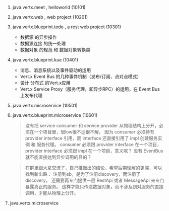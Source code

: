 1. java.vertx.meet , helloworld (10101)
2. java.vertx.web ,  web project (10201)
3. java.vertx.blueprint.todo , a rest web project (10301)
    - 数据源 的异步操作
    - 数据源连接 的统一处理
    - 数据对象 的规范 和 数据对象转换类
4. java.vertx.blueprint.kue (10401)
    - 消息、消息系统以及事件驱动的运用
    - Vert.x Event Bus 的几种事件机制（发布/订阅、点对点模式）
    - 设计 分布式 的Vert.x应用
    - Vert.x Service Proxy（服务代理，即异步RPC）的运用，在 Event Bus 上发布代理
5. java.vertx.microservice (10501)
6. java.vertx.blueprint.microservice (10601)    
    > 没有把 service consumer 和 service provider 从物理结构上分开，必须在一个项目里，很low很不适很不解。
    因为 consumer 必须持有 provider interface 引用，而 interface 还直接引用了 impl 创建服务实例 和 服务代理。
    consumer 必须跟 provider interface 在一个项目， provider interface 必须跟 impl 在一个项目，意义呢？
    没有 EventBus 就不能直接达到异步调用的目的？
    
    > 在群里跟大拿交流了，自己推敲出的结论，希望后期理解的更深，可以找到新出路：
    注册到eb，是为了注册discovery，而注册了discovery，
    还需要再专门提供一层 RestApi 或者 MessageApi 来专门暴露真正的服务。 
    这样才能只传递数据对象，而不涉及到对服务的直接调用，才能从物理上分开。
    


?. java.vertx.microservice